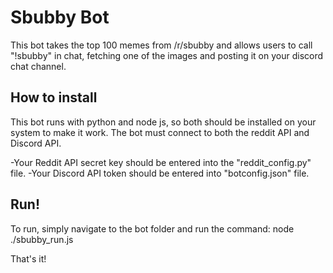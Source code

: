 # Sbubby Bot

This bot takes the top 100 memes from /r/sbubby and allows users to call "!sbubby" in chat, fetching one of the images and posting it on your discord chat channel.

## How to install

This bot runs with python and node js, so both should be installed on your system to make it work.
The bot must connect to both the reddit API and Discord API. 

-Your Reddit API secret key should be entered into the "reddit_config.py" file.
-Your Discord API token should be entered into "botconfig.json" file.

## Run!

To run, simply navigate to the bot folder and run the command:
      node ./sbubby_run.js
      
That's it!
